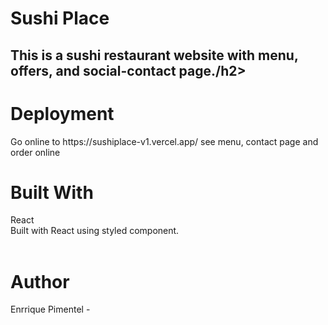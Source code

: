 <h1>Sushi Place</h1>

<h2>This is a sushi restaurant website with menu, offers, and social-contact page./h2>

<h1>Deployment</h1>
<p>Go online to https://sushiplace-v1.vercel.app/ see menu, contact page and order online <p>
  
 
  

<h1>Built With</h1>
<p>React<br>
  Built with React using styled component. <br>
<br><p>



<h1>Author</h1>
<p>Enrrique Pimentel -
